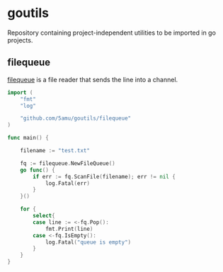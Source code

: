 # goutils

Repository containing project-independent utilities to be imported in go projects.

## filequeue

[filequeue](filequeue/filequeue.go) is a file reader that sends the line into a channel.

```go
import (
    "fmt"
    "log"

    "github.com/5amu/goutils/filequeue"
)

func main() {

    filename := "test.txt"

    fq := filequeue.NewFileQueue()
    go func() {
        if err := fq.ScanFile(filename); err != nil {
            log.Fatal(err)
        }
    }()

    for {
        select{
        case line := <-fq.Pop():
            fmt.Print(line)
        case <-fq.IsEmpty():
            log.Fatal("queue is empty")
        }
    }
}
```
